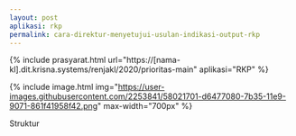 ```yaml
---
layout: post
aplikasi: rkp
permalink: cara-direktur-menyetujui-usulan-indikasi-output-rkp
---
```


{% include prasyarat.html 
    url="https://[nama-kl].dit.krisna.systems/renjakl/2020/prioritas-main"
    aplikasi="RKP"
%}

{% include image.html
    img="https://user-images.githubusercontent.com/2253841/58021701-d6477080-7b35-11e9-9071-861f41958f42.png"
    max-width="700px"
%}

Struktur 